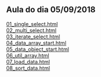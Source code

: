 ## Aula do dia 05/09/2018

[01\_single\_select.html](01\_single\_select.html)<br>
[02\_multi\_select.html](02\_multi\_select.html)<br>
[03\_iterate\_select.html](03\_iterate\_select.html)<br>
[04\_data\_array\_start.html](04\_data\_array\_start.html)<br>
[05\_data\_object\_start.html](05\_data\_object\_start.html)<br>
[06\_util\_array.html](06\_util\_array.html)<br>
[07\_load\_data.html](07\_load\_data.html)<br>
[08\_sort\_data.html](08\_sort\_data.html)<br>
